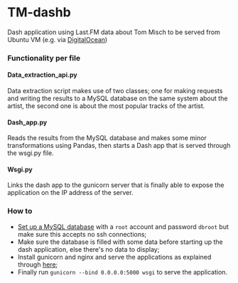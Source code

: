 # TM-dashb
Dash application using Last.FM data about Tom Misch to be served from Ubuntu VM (e.g. via [DigitalOcean](https://www.digitalocean.com/))

### Functionality per file
#### Data_extraction_api.py
Data extraction script makes use of two classes; one for making requests and writing the results to a MySQL database on the same system about the artist, the second one is about the most popular tracks of the artist.

#### Dash_app.py
Reads the results from the MySQL database and makes some minor transformations using Pandas, then starts a Dash app that is served through the wsgi.py file.

#### Wsgi.py
Links the dash app to the gunicorn server that is finally able to expose the application on the IP address of the server.

### How to
- [Set up a MySQL database](https://www.digitalocean.com/community/tutorials/how-to-install-mysql-on-ubuntu-16-04) with a `root` account and password `dbroot` but make sure this accepts no ssh connections;
- Make sure the database is filled with some data before starting up the dash application, else there's no data to display;
- Install gunicorn and nginx and serve the applications as explained through [here](https://www.digitalocean.com/community/tutorials/how-to-serve-flask-applications-with-uwsgi-and-nginx-on-ubuntu-16-04);
- Finally run `gunicorn --bind 0.0.0.0:5000 wsgi` to serve the application.
